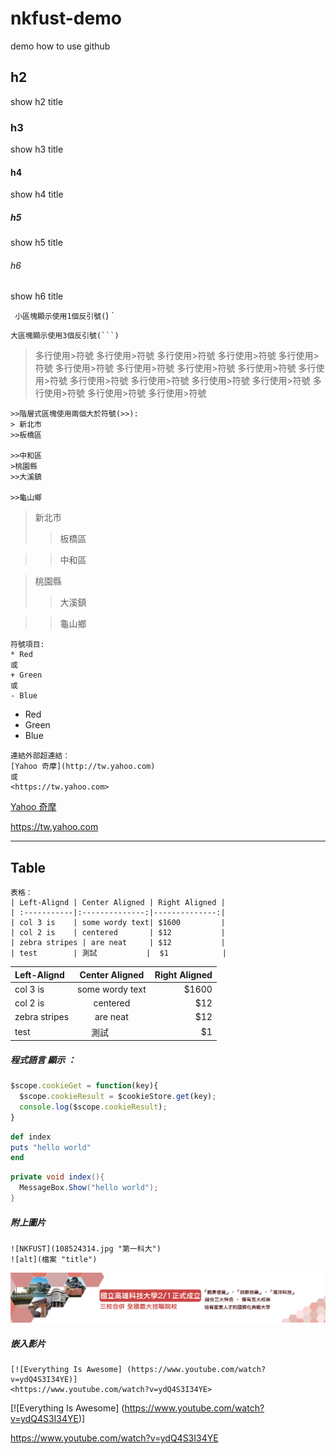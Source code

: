 # nkfust-demo
demo how to use github
## h2 ##
show h2 title
### h3 ###
show h3 title
#### h4 ####
show h4 title
##### h5 ######
show h5 title
###### h6 ######
show h6 title

`
小區塊顯示使用1個反引號(`)
`
```
大區塊顯示使用3個反引號(```)
```

>多行使用>符號
>多行使用>符號
>多行使用>符號
>多行使用>符號
>多行使用>符號
>多行使用>符號
>多行使用>符號
>多行使用>符號
>多行使用>符號
>多行使用>符號
>多行使用>符號
>多行使用>符號
>多行使用>符號
>多行使用>符號
>多行使用>符號
>多行使用>符號
>多行使用>符號

```
>>階層式區塊使用兩個大於符號(>>):
> 新北市
>>板橋區

>>中和區
>桃園縣
>>大溪鎮

>>龜山鄉
```
>新北市
>>板橋區

>>中和區

>桃園縣
>>大溪鎮

>>龜山鄉

```
符號項目:
* Red
或
+ Green
或
- Blue
```
* Red
* Green
* Blue

```
連結外部超連結：
[Yahoo 奇摩](http://tw.yahoo.com)
或
<https://tw.yahoo.com>
```
[Yahoo 奇摩](http://tw.yahoo.com)

<https://tw.yahoo.com>

---
## Table

```
表格：
| Left-Alignd | Center Aligned | Right Aligned |
| :-----------|:--------------:|--------------:|
| col 3 is    | some wordy text| $1600         |
| col 2 is    | centered       | $12           |
| zebra stripes | are neat     | $12           |
| test        | 測試           |  $1            |
```
| Left-Alignd | Center Aligned | Right Aligned |
| :-----------|:--------------:|--------------:|
| col 3 is    | some wordy text| $1600         |
| col 2 is    | centered       | $12           |
| zebra stripes | are neat     | $12           |
| test        | 測試           |  $1            |


##### 程式語言 顯示 ：
```js
$scope.cookieGet = function(key){
  $scope.cookieResult = $cookieStore.get(key);
  console.log($scope.cookieResult);
}
```
```ruby
def index
puts "hello world"
end
```
``` csharp
private void index(){
  MessageBox.Show("hello world");
}
```

##### 附上圖片
```
![NKFUST](108524314.jpg "第一科大")
![alt](檔案 "title")
```
![NKFUST](108524314.jpg "第一科大")

##### 嵌入影片
```
[![Everything Is Awesome] (https://www.youtube.com/watch?v=ydQ4S3I34YE)]
<https://www.youtube.com/watch?v=ydQ4S3I34YE>
```

[![Everything Is Awesome] (https://www.youtube.com/watch?v=ydQ4S3I34YE)]

<https://www.youtube.com/watch?v=ydQ4S3I34YE>


